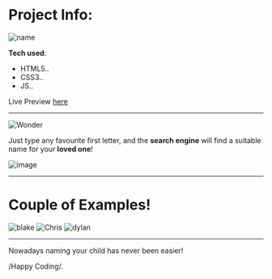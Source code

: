 <h1>Project Info:</h1>

![name](https://user-images.githubusercontent.com/44018646/184937984-0cd7f9f8-1de6-4c5c-a1d9-58a2d3b3a500.jpg)

**Tech used**:
 - HTML5..
 - CSS3..
 - JS..

Live Preview [here](https://justaway1.github.io/ChooseName/)

-------------------

![Wonder](https://user-images.githubusercontent.com/44018646/184938496-21cc2115-2564-40fd-bacd-22fffbd44f69.jpg)

Just type any favourite first letter, and the **search engine** will find a suitable name for your **loved one**!

![image](https://user-images.githubusercontent.com/44018646/184938894-006b04f5-c54a-4fba-958a-50c0832c6984.png)

--------------------------

<h1>Couple of Examples!</h1>

![blake](https://user-images.githubusercontent.com/44018646/184939412-49c191bc-33a3-40c7-b63e-ae3f03ae4ca3.jpg)
![Chris](https://user-images.githubusercontent.com/44018646/184939431-d309af8e-f1d7-44c4-92a3-b622a20a6e27.jpg)
![dylan](https://user-images.githubusercontent.com/44018646/184939452-0f62274d-894c-4cee-aa2c-0afe4d7c2ecd.jpg)



-------------------------------

Nowadays naming your child has never been easier!

/Happy Coding/.
